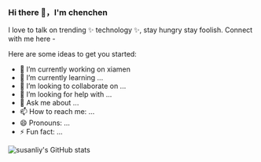 ### Hi there 👋，I'm chenchen
I love to talk on trending ✨ technology ✨, stay hungry stay foolish. Connect with me here -


Here are some ideas to get you started:

- 🔭 I’m currently working on xiamen
- 🌱 I’m currently learning ...
- 👯 I’m looking to collaborate on ...
- 🤔 I’m looking for help with ...
- 💬 Ask me about ...
- 📫 How to reach me: ...
- 😄 Pronouns: ...
- ⚡ Fun fact: ...

![susanliy's GitHub stats](https://github-readme-stats.vercel.app/api?username=all-smile&show_icons=true&theme=tokyonight)
